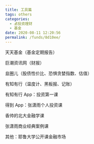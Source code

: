 ```yaml
---
title: 工具篇
tags: others
categories: 
  - 💰投资理财
  - 基金
date: 2020-08-11 12:20:56
permalink: /funds/8d10ee/
---
```


天天基金（基金定期报告）

巨潮资讯网（财报）

韭圈儿（股债性价比、恐惧贪婪指数、估值）

有知有行（温度计、黑板报、记账）

有知有行 App：投资第一课 

得到 App：张潇雨个人投资课

香帅的北大金融学课

张潇雨商业经典案例课

其他：耶鲁大学公开课金融市场
